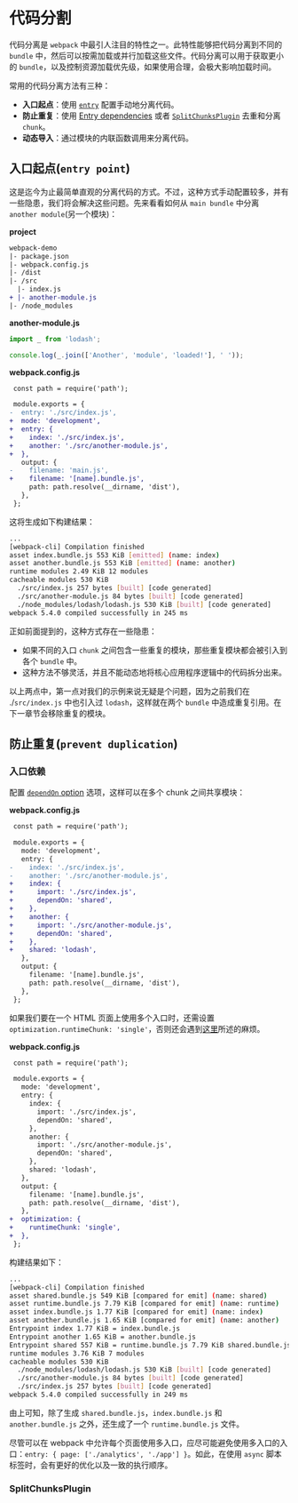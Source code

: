 # 代码分割

代码分离是 `webpack` 中最引人注目的特性之一。此特性能够把代码分离到不同的 `bundle` 中，然后可以按需加载或并行加载这些文件。代码分离可以用于获取更小的 `bundle`，以及控制资源加载优先级，如果使用合理，会极大影响加载时间。

常用的代码分离方法有三种：

+ **入口起点**：使用 [`entry`](https://webpack.docschina.org/configuration/entry-context) 配置手动地分离代码。
+ **防止重复**：使用 [Entry dependencies](https://webpack.docschina.org/configuration/entry-context/#dependencies) 或者 [`SplitChunksPlugin`](https://webpack.docschina.org/plugins/split-chunks-plugin) 去重和分离 `chunk`。
+ **动态导入**：通过模块的内联函数调用来分离代码。

## 入口起点(`entry point`)

这是迄今为止最简单直观的分离代码的方式。不过，这种方式手动配置较多，并有一些隐患，我们将会解决这些问题。先来看看如何从 `main bundle` 中分离 `another module`(另一个模块)：

**project**

```diff
webpack-demo
|- package.json
|- webpack.config.js
|- /dist
|- /src
  |- index.js
+ |- another-module.js
|- /node_modules
```

**another-module.js**

```js
import _ from 'lodash';

console.log(_.join(['Another', 'module', 'loaded!'], ' '));
```

**webpack.config.js**

```diff
 const path = require('path');

 module.exports = {
-  entry: './src/index.js',
+  mode: 'development',
+  entry: {
+    index: './src/index.js',
+    another: './src/another-module.js',
+  },
   output: {
-    filename: 'main.js',
+    filename: '[name].bundle.js',
     path: path.resolve(__dirname, 'dist'),
   },
 };
```

这将生成如下构建结果：

```bash
...
[webpack-cli] Compilation finished
asset index.bundle.js 553 KiB [emitted] (name: index)
asset another.bundle.js 553 KiB [emitted] (name: another)
runtime modules 2.49 KiB 12 modules
cacheable modules 530 KiB
  ./src/index.js 257 bytes [built] [code generated]
  ./src/another-module.js 84 bytes [built] [code generated]
  ./node_modules/lodash/lodash.js 530 KiB [built] [code generated]
webpack 5.4.0 compiled successfully in 245 ms
```

正如前面提到的，这种方式存在一些隐患：

+ 如果不同的入口 `chunk` 之间包含一些重复的模块，那些重复模块都会被引入到各个 `bundle` 中。
+ 这种方法不够灵活，并且不能动态地将核心应用程序逻辑中的代码拆分出来。

以上两点中，第一点对我们的示例来说无疑是个问题，因为之前我们在 ./`src/index.js` 中也引入过 `lodash`，这样就在两个 `bundle` 中造成重复引用。在下一章节会移除重复的模块。

## 防止重复(`prevent duplication`)

### 入口依赖

配置 [`dependOn` option](https://webpack.docschina.org/configuration/entry-context/#dependencies) 选项，这样可以在多个 chunk 之间共享模块：

**webpack.config.js**

```diff
 const path = require('path');

 module.exports = {
   mode: 'development',
   entry: {
-    index: './src/index.js',
-    another: './src/another-module.js',
+    index: {
+      import: './src/index.js',
+      dependOn: 'shared',
+    },
+    another: {
+      import: './src/another-module.js',
+      dependOn: 'shared',
+    },
+    shared: 'lodash',
   },
   output: {
     filename: '[name].bundle.js',
     path: path.resolve(__dirname, 'dist'),
   },
 };
```

如果我们要在一个 HTML 页面上使用多个入口时，还需设置 `optimization.runtimeChunk: 'single'`，否则还会遇到[这里](https://bundlers.tooling.report/code-splitting/multi-entry/)所述的麻烦。

**webpack.config.js**

```diff
 const path = require('path');

 module.exports = {
   mode: 'development',
   entry: {
     index: {
       import: './src/index.js',
       dependOn: 'shared',
     },
     another: {
       import: './src/another-module.js',
       dependOn: 'shared',
     },
     shared: 'lodash',
   },
   output: {
     filename: '[name].bundle.js',
     path: path.resolve(__dirname, 'dist'),
   },
+  optimization: {
+    runtimeChunk: 'single',
+  },
 };
```

构建结果如下：

```bash
...
[webpack-cli] Compilation finished
asset shared.bundle.js 549 KiB [compared for emit] (name: shared)
asset runtime.bundle.js 7.79 KiB [compared for emit] (name: runtime)
asset index.bundle.js 1.77 KiB [compared for emit] (name: index)
asset another.bundle.js 1.65 KiB [compared for emit] (name: another)
Entrypoint index 1.77 KiB = index.bundle.js
Entrypoint another 1.65 KiB = another.bundle.js
Entrypoint shared 557 KiB = runtime.bundle.js 7.79 KiB shared.bundle.js 549 KiB
runtime modules 3.76 KiB 7 modules
cacheable modules 530 KiB
  ./node_modules/lodash/lodash.js 530 KiB [built] [code generated]
  ./src/another-module.js 84 bytes [built] [code generated]
  ./src/index.js 257 bytes [built] [code generated]
webpack 5.4.0 compiled successfully in 249 ms
```

由上可知，除了生成 `shared.bundle.js`，`index.bundle.js` 和 `another.bundle.js` 之外，还生成了一个 `runtime.bundle.js` 文件。

尽管可以在 webpack 中允许每个页面使用多入口，应尽可能避免使用多入口的入口：`entry: { page: ['./analytics', './app'] }`。如此，在使用 `async` 脚本标签时，会有更好的优化以及一致的执行顺序。

### SplitChunksPlugin

